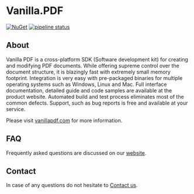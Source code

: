 # Vanilla.PDF

[![NuGet](https://img.shields.io/nuget/v/vanillapdf)](https://www.nuget.org/packages/vanillapdf)
[![pipeline status](https://gitlab.com/jurzik/vanillapdf/badges/master/pipeline.svg)](https://gitlab.com/jurzik/vanillapdf/commits/master)

## About

Vanilla PDF is a cross-platform SDK (Software development kit) for creating and modifying PDF documents.
While offering supreme control over the document structure, it is blazingly fast with extremely small memory footprint.
Integration is very easy with pre-packaged binaries for multiple operating systems such as Windows, Linux and Mac.
Full interface documentation, detailed guide and code samples are available at the product website.
Automated build and test process eliminates most of the common defects.
Support, such as bug reports is free and available at your service.

Please visit [vanillapdf.com](http://vanillapdf.com) for more information.

## FAQ

Frequently asked questions are discussed on our [website](https://vanillapdf.com/faq/).

## Contact

In case of any questions do not hesitate to [Contact us](https://vanillapdf.com/contact/).
